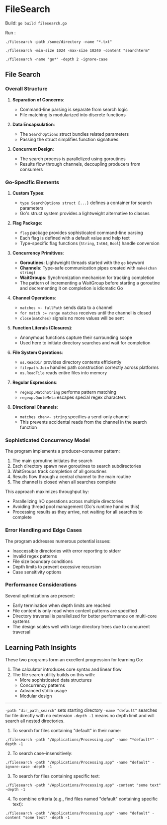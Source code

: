 # FileSearch

Build: `go build filesearch.go`

Run :

`./filesearch -path /some/directory -name "*.txt"`

`./filesearch -min-size 1024 -max-size 10240 -content "searchterm"`

`./filesearch -name "go*" -depth 2 -ignore-case`

## File Search

### Overall Structure

1. **Separation of Concerns**:
   - Command-line parsing is separate from search logic
   - File matching is modularized into discrete functions

2. **Data Encapsulation**:
   - The `SearchOptions` struct bundles related parameters
   - Passing the struct simplifies function signatures

3. **Concurrent Design**:
   - The search process is parallelized using goroutines
   - Results flow through channels, decoupling producers from consumers

### Go-Specific Elements

1. **Custom Types**:
   - `type SearchOptions struct {...}` defines a container for search parameters
   - Go's struct system provides a lightweight alternative to classes

2. **Flag Package**:
   - `flag` package provides sophisticated command-line parsing
   - Each flag is defined with a default value and help text
   - Type-specific flag functions (`String`, `Int64`, `Bool`) handle conversion

3. **Concurrency Primitives**:
   - **Goroutines**: Lightweight threads started with the `go` keyword
   - **Channels**: Type-safe communication pipes created with `make(chan string)`
   - **WaitGroups**: Synchronization mechanism for tracking completion
   - The pattern of incrementing a WaitGroup before starting a goroutine and decrementing it on completion is idiomatic Go

4. **Channel Operations**:
   - `matches <- fullPath` sends data to a channel
   - `for match := range matches` receives until the channel is closed
   - `close(matches)` signals no more values will be sent

5. **Function Literals (Closures)**:
   - Anonymous functions capture their surrounding scope
   - Used here to initiate directory searches and wait for completion

6. **File System Operations**:
   - `os.ReadDir` provides directory contents efficiently
   - `filepath.Join` handles path construction correctly across platforms
   - `os.ReadFile` reads entire files into memory

7. **Regular Expressions**:
   - `regexp.MatchString` performs pattern matching
   - `regexp.QuoteMeta` escapes special regex characters

8. **Directional Channels**:
   - `matches chan<- string` specifies a send-only channel
   - This prevents accidental reads from the channel in the search function

### Sophisticated Concurrency Model

The program implements a producer-consumer pattern:

1. The main goroutine initiates the search
2. Each directory spawn new goroutines to search subdirectories
3. WaitGroups track completion of all goroutines
4. Results flow through a central channel to the main routine
5. The channel is closed when all searches complete

This approach maximizes throughput by:

- Parallelizing I/O operations across multiple directories
- Avoiding thread pool management (Go's runtime handles this)
- Processing results as they arrive, not waiting for all searches to complete

### Error Handling and Edge Cases

The program addresses numerous potential issues:

- Inaccessible directories with error reporting to stderr
- Invalid regex patterns
- File size boundary conditions
- Depth limits to prevent excessive recursion
- Case sensitivity options

### Performance Considerations

Several optimizations are present:

- Early termination when depth limits are reached
- File content is only read when content patterns are specified
- Directory traversal is parallelized for better performance on multi-core systems
- The design scales well with large directory trees due to concurrent traversal

## Learning Path Insights

These two programs form an excellent progression for learning Go:

1. The calculator introduces core syntax and linear flow
2. The file search utility builds on this with:
   - More sophisticated data structures
   - Concurrency patterns
   - Advanced stdlib usage
   - Modular design



----

`-path "dir_path_search"` sets starting directory
`-name "default"` searches for file directly with no extension
`-depth -1` means no depth limit and will search all nested directories.

1. To search for files containing "default" in their name:

`./filesearch -path "/Applications/Processing.app" -name "*default*" -depth -1`

2. To search case-insensitively:

`./filesearch -path "/Applications/Processing.app" -name "default" -ignore-case -depth -1`

3. To search for files containing specific text:

`./filesearch -path "/Applications/Processing.app" -content "some text" -depth -1`

4. To combine criteria (e.g., find files named "default" containing specific text):

`./filesearch -path "/Applications/Processing.app" -name "default" -content "some text" -depth -1`
